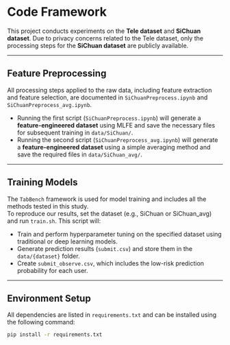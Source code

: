 # Code Framework

This project conducts experiments on the **Tele dataset** and **SiChuan dataset**. Due to privacy concerns related to the Tele dataset, only the processing steps for the **SiChuan dataset** are publicly available.

---

## **Feature Preprocessing**
All processing steps applied to the raw data, including feature extraction and feature selection, are documented in `SiChuanPreprocess.ipynb` and `SiChuanPreprocess_avg.ipynb`.  
- Running the first script (`SiChuanPreprocess.ipynb`) will generate a **feature-engineered dataset** using MLFE and save the necessary files for subsequent training in `data/SiChuan/`.
- Running the second script (`SiChuanPreprocess_avg.ipynb`) will generate a **feature-engineered dataset** using a simple averaging method and save the required files in `data/SiChuan_avg/`.

---

## **Training Models**
The `TabBench` framework is used for model training and includes all the methods tested in this study.  
To reproduce our results, set the dataset (e.g., SiChuan or SiChuan_avg) and run `train.sh`. This script will:
- Train and perform hyperparameter tuning on the specified dataset using traditional or deep learning models.
- Generate prediction results (`submit.csv`) and store them in the `data/{dataset}` folder.
- Create `submit_observe.csv`, which includes the low-risk prediction probability for each user.

---

## **Environment Setup**
All dependencies are listed in `requirements.txt` and can be installed using the following command:
```bash
pip install -r requirements.txt
